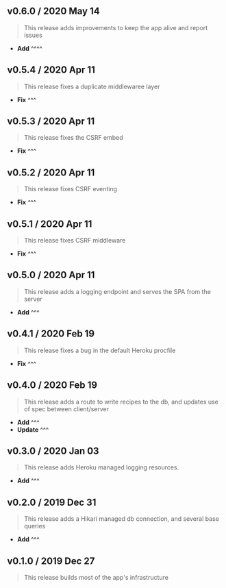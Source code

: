 ## v0.6.0 / 2020 May 14

> This release adds improvements to keep the app alive and report issues

* **Add** ^^^^

## v0.5.4 / 2020 Apr 11

> This release fixes a duplicate middlewaree layer

* **Fix** ^^^

## v0.5.3 / 2020 Apr 11

> This release fixes the CSRF embed

* **Fix** ^^^

## v0.5.2 / 2020 Apr 11

> This release fixes CSRF eventing

* **Fix** ^^^

## v0.5.1 / 2020 Apr 11

> This release fixes CSRF middleware

* **Fix** ^^^

## v0.5.0 / 2020 Apr 11

> This release adds a logging endpoint and serves the SPA from the server

* **Add** ^^^

## v0.4.1 / 2020 Feb 19

> This release fixes a bug in the default Heroku procfile

* **Fix** ^^^

## v0.4.0 / 2020 Feb 19

> This release adds a route to write recipes to the db, and updates use of spec between client/server

* **Add** ^^^
* **Update** ^^^

## v0.3.0 / 2020 Jan 03

> This release adds Heroku managed logging resources.

* **Add** ^^^

## v0.2.0 / 2019 Dec 31

> This release adds a Hikari managed db connection, and several base queries

* **Add** ^^^

## v0.1.0 / 2019 Dec 27

> This release builds most of the app's infrastructure

